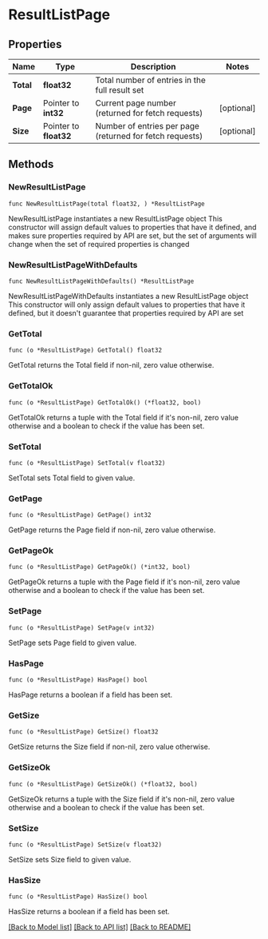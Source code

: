 # ResultListPage

## Properties

Name | Type | Description | Notes
------------ | ------------- | ------------- | -------------
**Total** | **float32** | Total number of entries in the full result set | 
**Page** | Pointer to **int32** | Current page number (returned for fetch requests) | [optional] 
**Size** | Pointer to **float32** | Number of entries per page (returned for fetch requests) | [optional] 


## Methods

### NewResultListPage

`func NewResultListPage(total float32, ) *ResultListPage`

NewResultListPage instantiates a new ResultListPage object
This constructor will assign default values to properties that have it defined,
and makes sure properties required by API are set, but the set of arguments
will change when the set of required properties is changed

### NewResultListPageWithDefaults

`func NewResultListPageWithDefaults() *ResultListPage`

NewResultListPageWithDefaults instantiates a new ResultListPage object
This constructor will only assign default values to properties that have it defined,
but it doesn't guarantee that properties required by API are set


### GetTotal

`func (o *ResultListPage) GetTotal() float32`

GetTotal returns the Total field if non-nil, zero value otherwise.

### GetTotalOk

`func (o *ResultListPage) GetTotalOk() (*float32, bool)`

GetTotalOk returns a tuple with the Total field if it's non-nil, zero value otherwise
and a boolean to check if the value has been set.

### SetTotal

`func (o *ResultListPage) SetTotal(v float32)`

SetTotal sets Total field to given value.



### GetPage

`func (o *ResultListPage) GetPage() int32`

GetPage returns the Page field if non-nil, zero value otherwise.

### GetPageOk

`func (o *ResultListPage) GetPageOk() (*int32, bool)`

GetPageOk returns a tuple with the Page field if it's non-nil, zero value otherwise
and a boolean to check if the value has been set.

### SetPage

`func (o *ResultListPage) SetPage(v int32)`

SetPage sets Page field to given value.

### HasPage

`func (o *ResultListPage) HasPage() bool`

HasPage returns a boolean if a field has been set.


### GetSize

`func (o *ResultListPage) GetSize() float32`

GetSize returns the Size field if non-nil, zero value otherwise.

### GetSizeOk

`func (o *ResultListPage) GetSizeOk() (*float32, bool)`

GetSizeOk returns a tuple with the Size field if it's non-nil, zero value otherwise
and a boolean to check if the value has been set.

### SetSize

`func (o *ResultListPage) SetSize(v float32)`

SetSize sets Size field to given value.

### HasSize

`func (o *ResultListPage) HasSize() bool`

HasSize returns a boolean if a field has been set.



[[Back to Model list]](../README.md#documentation-for-models) [[Back to API list]](../README.md#documentation-for-api-endpoints) [[Back to README]](../README.md)

